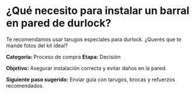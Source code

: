 # ¿Qué necesito para instalar un barral en pared de durlock?

Te recomendamos usar tarugos especiales para durlock. ¿Querés que te mande fotos del kit ideal?

**Categoría:** Proceso de compra
**Etapa:** Decisión

**Objetivo:** Asegurar instalación correcta y evitar daños en la pared.

**Siguiente paso sugerido:** Enviar guía con tarugos, brocas y refuerzos recomendados.
